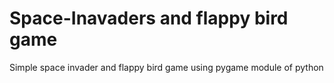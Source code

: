 # Space-Inavaders and flappy bird game
Simple space invader and flappy bird game using pygame module of python

